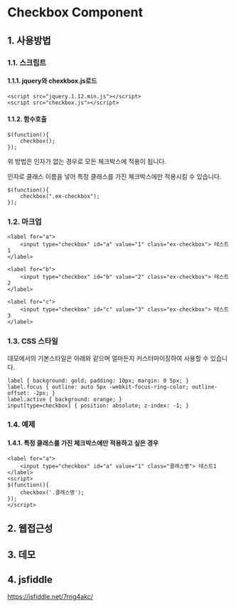 # Checkbox Component
## 1. 사용방법
### 1.1. 스크립트
#### 1.1.1. jquery와 chexkbox.js로드
~~~
<script src="jquery.1.12.min.js"></script>
<script src="checkbox.js"></script>
~~~
#### 1.1.2. 함수호출
~~~
$(function(){
	checkbox();
});
~~~
위 방법은 인자가 없는 경우로 모든 체크박스에 적용이 됩니다.

인자로 클래스 이름을 넣어 특정 클래스를 가진 체크박스에만 적용시킬 수 있습니다.
~~~
$(function(){
	checkbox(".ex-checkbox");
});
~~~
### 1.2. 마크업
~~~
<label for="a">
    <input type="checkbox" id="a" value="1" class="ex-checkbox"> 테스트1
</label>

<label for="b">
    <input type="checkbox" id="b" value="2" class="ex-checkbox"> 테스트2
</label>

<label for="c">
    <input type="checkbox" id="c" value="3" class="ex-checkbox"> 테스트3
</label>
~~~
### 1.3. CSS 스타일
데모에서의 기본스타일은 아래와 같으며 얼마든지 커스터마이징하여 사용할 수 있습니다.
~~~
label { background: gold; padding: 10px; margin: 0 5px; }
label.focus { outline: auto 5px -webkit-focus-ring-color; outline-offset: -2px; }
label.active { background: orange; }
input[type=checkbox] { position: absolute; z-index: -1; }
~~~
### 1.4. 예제
#### 1.4.1. 특정 클래스를 가진 체크박스에만 적용하고 싶은 경우
~~~
<label for="a">
    <input type="checkbox" id="a" value="1" class="클래스명"> 테스트1
</label>
<script>
$(function(){
	checkbox('.클래스명');
});
</script>
~~~

## 2. 웹접근성
## 3. 데모

## 4. jsfiddle
https://jsfiddle.net/7rng4akc/
